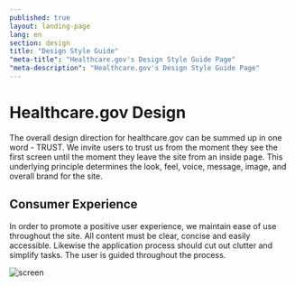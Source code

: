 ```yaml
---
published: true
layout: landing-page
lang: en
section: design
title: "Design Style Guide"
"meta-title": "Healthcare.gov's Design Style Guide Page"
"meta-description": "Healthcare.gov's Design Style Guide Page"
---
```


<h1>Healthcare.gov Design</h1>

<p>The overall design direction for healthcare.gov can be summed up in one word - TRUST. We invite users to trust us from the moment they see the first screen until the moment they leave the site from an inside page. This underlying principle determines the look, feel, voice, message, image, and overall brand for the site.</p>

<div class="hr"></div>

<h2>Consumer Experience</h2>

<p>In order to promote a positive user experience, we maintain ease of use throughout the site. All content must be clear, concise and easily accessible. Likewise the application process should cut out clutter and simplify tasks. The user is guided throughout the process.</p>

<p><img src="{{site.baseurl}}/images/screen.png" alt="screen" title="screen"/></p>